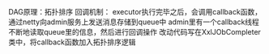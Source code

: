 DAG原理：拓扑排序
回调机制：
    executor执行完毕之后，会调用callback函数，通过netty向admin服务上发送消息存储到queue中
    admin里有一个callback线程不断地读取queue里的信息，然后进行回调操作
    改动代码写在XxlJObCompleter类中，将callback函数加入拓扑排序逻辑